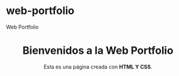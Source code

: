 # web-portfolio
<!DOCTYPE html>
<html lang="es">
  
<head>
  <meta charset="UTF-8">
  <meta name="viewport" content="width=device-width, initial-scale=1.0">
  <p> Web Portfolio </p>
  <style></style>
</head>
      <body>
         <header>
           <h1>Bienvenidos a la Web Portfolio</h1>
           <p>Esta es una página creada con <strong>HTML Y CSS</strong>.</p>
         </header>
      </body>
 
</html>
